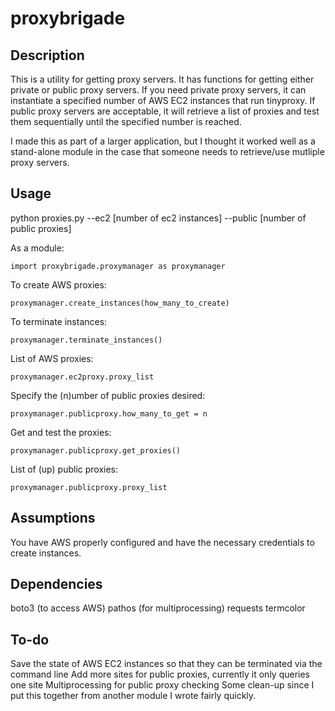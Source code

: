 # proxybrigade

Description
-----------
This is a utility for getting proxy servers.  It has functions for getting either private or public proxy servers.  If you need private proxy servers, it can instantiate a specified number of AWS EC2 instances that run tinyproxy.  If public proxy servers are acceptable, it will retrieve a list of proxies and test them sequentially until the specified number is reached.

I made this as part of a larger application, but I thought it worked well as a stand-alone module in the case that someone needs to retrieve/use mutliple proxy servers.

Usage
-----
  python proxies.py --ec2 [number of ec2 instances] --public [number of public proxies]

As a module:

`import proxybrigade.proxymanager as proxymanager`

To create AWS proxies: 

`proxymanager.create_instances(how_many_to_create)`
  
To terminate instances: 
  
`proxymanager.terminate_instances()`
  
List of AWS proxies: 
  
`proxymanager.ec2proxy.proxy_list`


Specify the (n)umber of public proxies desired: 
  
`proxymanager.publicproxy.how_many_to_get = n`
  
Get and test the proxies: 
  
`proxymanager.publicproxy.get_proxies()`
  
List of (up) public proxies: 
  
`proxymanager.publicproxy.proxy_list`

Assumptions
-----------
You have AWS properly configured and have the necessary credentials to create instances.

Dependencies
------------
boto3 (to access AWS)
pathos (for multiprocessing)
requests
termcolor

To-do
-----
Save the state of AWS EC2 instances so that they can be terminated via the command line
Add more sites for public proxies, currently it only queries one site
Multiprocessing for public proxy checking
Some clean-up since I put this together from another module I wrote fairly quickly.
